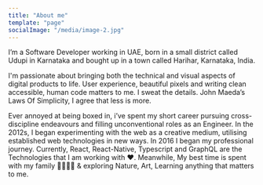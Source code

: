 ```yaml
---
title: "About me"
template: "page"
socialImage: "/media/image-2.jpg"
---
```


I’m a Software Developer working in UAE, born in a small district called Udupi in Karnataka and bought up in a town called Harihar, Karnataka, India.

I'm passionate about bringing both the technical and visual aspects of digital products to life. User experience, beautiful pixels and writing clean accessible, human code matters to me. I sweat the details. John Maeda’s Laws Of Simplicity, I agree that less is more.

Ever annoyed at being boxed in, i’ve spent my short career pursuing cross-discipline endeavours and filling unconventional roles as an Engineer. In the 2012s, I began experimenting with the web as a creative medium, utilising established web technologies in new ways. In 2016 I began my professional journey. Currently, React, React-Native, Typescript and GraphQL are the Technologies that I am working with ❤️. Meanwhile, My best time is spent with my family 👨‍👩‍👦‍👦 & exploring Nature, Art, Learning anything that matters to me.
